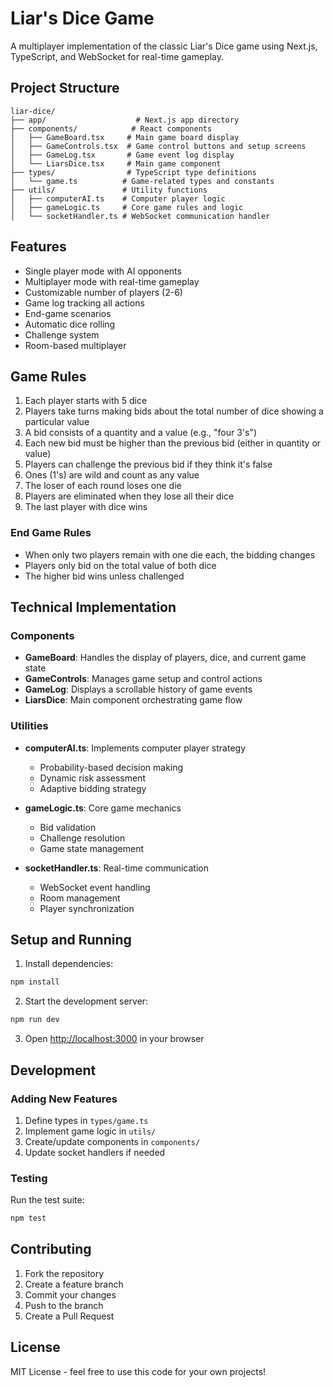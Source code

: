 # Liar's Dice Game

A multiplayer implementation of the classic Liar's Dice game using Next.js, TypeScript, and WebSocket for real-time gameplay.

## Project Structure

```
liar-dice/
├── app/                    # Next.js app directory
├── components/            # React components
│   ├── GameBoard.tsx     # Main game board display
│   ├── GameControls.tsx  # Game control buttons and setup screens
│   ├── GameLog.tsx       # Game event log display
│   └── LiarsDice.tsx     # Main game component
├── types/                # TypeScript type definitions
│   └── game.ts          # Game-related types and constants
├── utils/               # Utility functions
│   ├── computerAI.ts    # Computer player logic
│   ├── gameLogic.ts     # Core game rules and logic
│   └── socketHandler.ts # WebSocket communication handler
```

## Features

- Single player mode with AI opponents
- Multiplayer mode with real-time gameplay
- Customizable number of players (2-6)
- Game log tracking all actions
- End-game scenarios
- Automatic dice rolling
- Challenge system
- Room-based multiplayer

## Game Rules

1. Each player starts with 5 dice
2. Players take turns making bids about the total number of dice showing a particular value
3. A bid consists of a quantity and a value (e.g., "four 3's")
4. Each new bid must be higher than the previous bid (either in quantity or value)
5. Players can challenge the previous bid if they think it's false
6. Ones (1's) are wild and count as any value
7. The loser of each round loses one die
8. Players are eliminated when they lose all their dice
9. The last player with dice wins

### End Game Rules
- When only two players remain with one die each, the bidding changes
- Players only bid on the total value of both dice
- The higher bid wins unless challenged

## Technical Implementation

### Components

- **GameBoard**: Handles the display of players, dice, and current game state
- **GameControls**: Manages game setup and control actions
- **GameLog**: Displays a scrollable history of game events
- **LiarsDice**: Main component orchestrating game flow

### Utilities

- **computerAI.ts**: Implements computer player strategy
  - Probability-based decision making
  - Dynamic risk assessment
  - Adaptive bidding strategy

- **gameLogic.ts**: Core game mechanics
  - Bid validation
  - Challenge resolution
  - Game state management

- **socketHandler.ts**: Real-time communication
  - WebSocket event handling
  - Room management
  - Player synchronization

## Setup and Running

1. Install dependencies:
```bash
npm install
```

2. Start the development server:
```bash
npm run dev
```

3. Open [http://localhost:3000](http://localhost:3000) in your browser

## Development

### Adding New Features

1. Define types in `types/game.ts`
2. Implement game logic in `utils/`
3. Create/update components in `components/`
4. Update socket handlers if needed

### Testing

Run the test suite:
```bash
npm test
```

## Contributing

1. Fork the repository
2. Create a feature branch
3. Commit your changes
4. Push to the branch
5. Create a Pull Request

## License

MIT License - feel free to use this code for your own projects!
